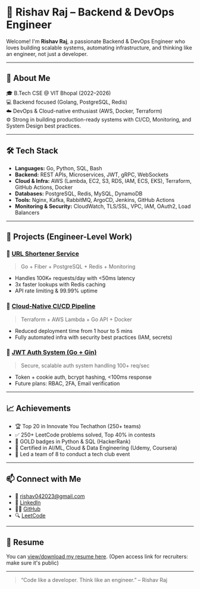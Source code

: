 # 📄 Rishav Raj – Backend & DevOps Engineer

Welcome! I'm **Rishav Raj**, a passionate Backend & DevOps Engineer who loves building scalable systems, automating infrastructure, and thinking like an engineer, not just a developer.

---

## 🧠 About Me

🎓 B.Tech CSE @ VIT Bhopal (2022–2026)  
💻 Backend focused (Golang, PostgreSQL, Redis)  
☁️ DevOps & Cloud-native enthusiast (AWS, Docker, Terraform)  
⚙️ Strong in building production-ready systems with CI/CD, Monitoring, and System Design best practices.

---

## 🛠️ Tech Stack

- **Languages:** Go, Python, SQL, Bash
- **Backend:** REST APIs, Microservices, JWT, gRPC, WebSockets
- **Cloud & Infra:** AWS (Lambda, EC2, S3, RDS, IAM, ECS, EKS), Terraform, GitHub Actions, Docker
- **Databases:** PostgreSQL, Redis, MySQL, DynamoDB
- **Tools:** Nginx, Kafka, RabbitMQ, ArgoCD, Jenkins, GitHub Actions
- **Monitoring & Security:** CloudWatch, TLS/SSL, VPC, IAM, OAuth2, Load Balancers

---

## 📂 Projects (Engineer-Level Work)

### 🔗 [URL Shortener Service](#)
> Go + Fiber + PostgreSQL + Redis + Monitoring  
- Handles 100K+ requests/day with <50ms latency  
- 3x faster lookups with Redis caching  
- API rate limiting & 99.99% uptime

### 🚀 [Cloud-Native CI/CD Pipeline](#)
> Terraform + AWS Lambda + Go API + Docker  
- Reduced deployment time from 1 hour to 5 mins  
- Fully automated infra with security best practices (IAM, secrets)

### 🔐 [JWT Auth System (Go + Gin)](#)
> Secure, scalable auth system handling 100+ req/sec  
- Token + cookie auth, bcrypt hashing, <100ms response  
- Future plans: RBAC, 2FA, Email verification

---

## 📈 Achievements

- 🏆 Top 20 in Innovate You Techathon (250+ teams)  
- ✅ 250+ LeetCode problems solved, Top 40% in contests  
- 🥇 GOLD badges in Python & SQL (HackerRank)  
- 📜 Certified in AI/ML, Cloud & Data Engineering (Udemy, Coursera)  
- 👥 Led a team of 8 to conduct a tech club event

---

## 📫 Connect with Me

- 📧 rishav042023@gmail.com  
- 🔗 [LinkedIn](https://www.linkedin.com/in/rishav-raj-15b077249/)  
- 🧑‍💻 [GitHub](https://github.com/Rishav-R03)  
- 🔍 [LeetCode](https://leetcode.com/u/rishav042023)

---

## 📁 Resume

You can [view/download my resume here](./Resume.pdf). 
(Open access link for recruiters: make sure it's public)

---

> “Code like a developer. Think like an engineer.” – Rishav Raj  
